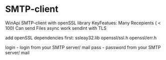 # SMTP-client
WinApi SMTP-client with openSSL library
KeyFeatues:
  Many Recepients ( < 100)
  Can send Files
  async work
  sendint with TLS

  add openSSL dependencies first: 
  ssleay32.lib
  openssl/ssl.h
  openssl/err.h
  
  login - login from your SMTP server/ mail
  pass - password from your SMTP server/ mail
  
